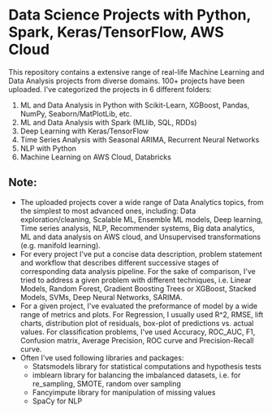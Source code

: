 # Data Science Projects with Python, Spark, Keras/TensorFlow, AWS Cloud
This repository contains a extensive range of real-life Machine Learning and Data Analysis projects from diverse domains. 100+ projects have been uploaded. I've categorized the projects in 6 different folders:
 1) ML and Data Analysis in Python with Scikit-Learn, XGBoost, Pandas, NumPy, Seaborn/MatPlotLib, etc.
 2) ML and Data Analysis with Spark (MLlib, SQL, RDDs) 
 3) Deep Learning with Keras/TensorFlow
 4) Time Series Analysis with Seasonal ARIMA, Recurrent Neural Networks
 5) NLP with Python
 6) Machine Learning on AWS Cloud, Databricks

## Note: 
- The uploaded projects cover a wide range of Data Analytics topics, from the simplest to most advanced ones, including: Data exploration/cleaning, Scalable ML, Ensemble ML models, Deep learning, Time series analysis, NLP, Recommender systems, Big data analytics, ML and data analysis on AWS cloud, and Unsupervised transformations (e.g. manifold learning).
- For every project I've put a concise data description, problem statement and workflow that describes different successive stages of corresponding data analysis pipeline. For the sake of comparison, I've tried to address a given problem with different techniques, i.e. Linear Models, Random Forest, Gradient Boosting Trees or XGBoost, Stacked Models, SVMs, Deep Neural Networks, SARIMA. 
- For a given project, I've evaluated the preformance of model by a wide range of metrics and plots. For Regression, I usually used R^2, RMSE, lift charts, distribution plot of residuals, box-plot of predictions vs. actual values. For classification problems, I've used Accuracy, ROC_AUC, F1, Confusion matrix, Average Precision, ROC curve and Precision-Recall curve. 
- Often I've used following libraries and packages:
   * Statsmodels library for statistical computations and hypothesis tests
   * imblearn library for balancing the imbalanced datasets, i.e. for re_sampling, SMOTE, random over sampling
   * Fancyimpute library for manipulation of missing values
   * SpaCy for NLP
   

